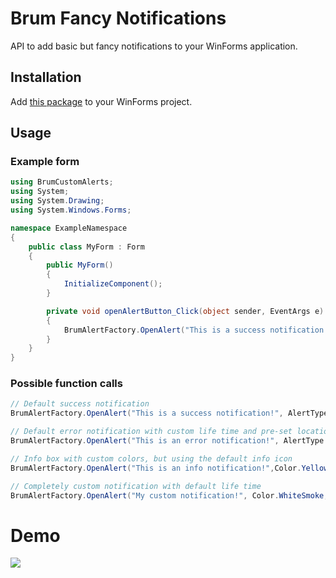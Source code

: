 # Brum Fancy Notifications

API to add basic but fancy notifications to your WinForms application. 

## Installation
Add [this package](https://www.nuget.org/packages/SieBRUM.FancyAlerts/) to your WinForms project.

## Usage
### Example form
```cs
using BrumCustomAlerts;
using System;
using System.Drawing;
using System.Windows.Forms;

namespace ExampleNamespace
{
    public class MyForm : Form
    {
        public MyForm()
        {
            InitializeComponent();
        }

        private void openAlertButton_Click(object sender, EventArgs e)
        {
            BrumAlertFactory.OpenAlert("This is a success notification!", AlertType.Success, 5000, AlertLocation.TopLeft);
        }
    }
}
```

### Possible function calls
```cs
// Default success notification
BrumAlertFactory.OpenAlert("This is a success notification!", AlertType.Success);

// Default error notification with custom life time and pre-set location
BrumAlertFactory.OpenAlert("This is an error notification!", AlertType.Error, 5000, AlertLocation.BottomRight);

// Info box with custom colors, but using the default info icon
BrumAlertFactory.OpenAlert("This is an info notification!",Color.Yellow, Color.Black, AlertType.Info, 5000, AlertLocation.TopLeft);

// Completely custom notification with default life time
BrumAlertFactory.OpenAlert("My custom notification!", Color.WhiteSmoke, Color.Red, myImage, alertLocation: AlertLocation.BottomRight);
```

# Demo
![](https://media.giphy.com/media/ctaDg4t34ehZpUp5lp/giphy.gif)
